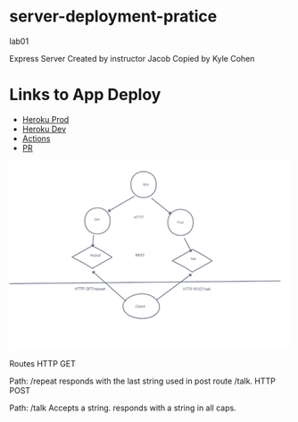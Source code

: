 # server-deployment-pratice
lab01

Express Server
Created by instructor Jacob
Copied by
Kyle Cohen

# Links to App Deploy
- [Heroku Prod](https://dashboard.heroku.com/apps/kylecohen-server-deploy-prod)
- [Heroku Dev](https://dashboard.heroku.com/apps/kylecohen-server-deploy-dev)
- [Actions](https://github.com/kylecohen14/server-deployment-pratice/actions)
- [PR](https://github.com/kylecohen14/server-deployment-pratice/pulls?q=is%3Apr+is%3Aopen+sort%3Aupdated-desc)

![screenshot](screenshot.png)


Routes
HTTP GET

Path: /repeat
responds with the last string used in post route /talk.
HTTP POST

Path: /talk
Accepts a string.
responds with a string in all caps.